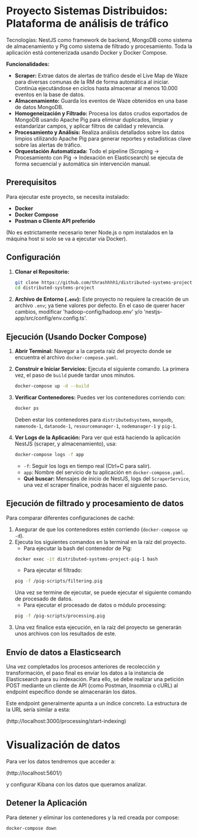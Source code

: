 # Proyecto Sistemas Distribuidos: Plataforma de análisis de tráfico

Tecnologías: NestJS como framework de backend, MongoDB como sistema de almacenamiento y Pig como sistema de filtrado y procesamiento. Toda la aplicación está contenerizada usando Docker y Docker Compose.

**Funcionalidades:**

* **Scraper:** Extrae datos de alertas de tráfico desde el Live Map de Waze para diversas comunas de la RM de forma automática al iniciar. Continúa ejecutándose en ciclos hasta almacenar al menos 10.000 eventos en la base de datos.
* **Almacenamiento:** Guarda los eventos de Waze obtenidos en una base de datos MongoDB.
* **Homogeneización y Filtrado:** Procesa los datos crudos exportados de MongoDB usando Apache Pig para eliminar duplicados, limpiar y estandarizar campos, y aplicar filtros de calidad y relevancia.
* **Procesamiento y Análisis:** Realiza análisis detallados sobre los datos limpios utilizando Apache Pig para generar reportes y estadísticas clave sobre las alertas de tráfico.
* **Orquestación Automatizada:** Todo el pipeline (Scraping → Procesamiento con Pig → Indexación en Elasticsearch) se ejecuta de forma secuencial y automática sin intervención manual.

## Prerequisitos

Para ejecutar este proyecto, se necesita instalado:

* **Docker**
* **Docker Compose**
* **Postman o Cliente API preferido**

(No es estrictamente necesario tener Node.js o npm instalados en la máquina host si solo se va a ejecutar via Docker).

## Configuración

1.  **Clonar el Repositorio:**
    ```bash
    git clone https://github.com/thrashhhh1/distributed-systems-project
    cd distributed-systems-project
    ```

2.  **Archivo de Entorno (`.env`):**
    Este proyecto no requiere la creación de un archivo `.env`; ya tiene valores por defecto. En el caso de querer hacer cambios, modificar 'hadoop-config/hadoop.env' y/o 'nestjs-app/src/config/env.config.ts'.


## Ejecución (Usando Docker Compose)

1.  **Abrir Terminal:** Navegar a la carpeta raíz del proyecto donde se encuentra el archivo `docker-compose.yaml`.
2.  **Construir e Iniciar Servicios:** Ejecuta el siguiente comando. La primera vez, el paso de `build` puede tardar unos minutos.
    ```bash
    docker-compose up -d --build
    ```

3.  **Verificar Contenedores:** Puedes ver los contenedores corriendo con:
    ```bash
    docker ps
    ```
    Deben estar los contenedores para `distributedsystems`, `mongodb`, `namenode-1`, `datanode-1`, `resourcemanager-1`, `nodemanager-1` y `pig-1`.

4.  **Ver Logs de la Aplicación:** Para ver qué está haciendo la aplicación NestJS (scraper, y almacenamiento), usa:
    ```bash
    docker-compose logs -f app
    ```
    * `-f`: Seguir los logs en tiempo real (Ctrl+C para salir).
    * `app`: Nombre del servicio de tu aplicación en `docker-compose.yaml`.
    * **Qué buscar:** Mensajes de inicio de NestJS, logs del `ScraperService`, una vez el scraper finalice, podrás hacer el siguiente paso.

## Ejecución de filtrado y procesamiento de datos

Para comparar diferentes configuraciones de caché:

1.  Asegurar de que los contenedores estén corriendo (`docker-compose up -d`).
2.  Ejecuta los siguientes comandos en la terminal en la raíz del proyecto.
    - Para ejecutar la bash del contenedor de Pig:
    ```bash
    docker exec -it distributed-systems-project-pig-1 bash
    ```
    - Para ejecutar el filtrado:
    ```bash
    pig -f /pig-scripts/filtering.pig
    ```
    Una vez se termine de ejecutar, se puede ejecutar el siguiente comando de procesado de datos.
    - Para ejecutar el procesado de datos o módulo processing:
    ```bash
    pig -f /pig-scripts/processing.pig
    ```
3.  Una vez finalice esta ejecución, en la raíz del proyecto se generarán unos archivos con los resultados de este.

## Envío de datos a Elasticsearch


Una vez completados los procesos anteriores de recolección y transformación, el paso final es enviar los datos a la instancia de Elasticsearch para su indexación. Para ello, se debe realizar una petición POST mediante un cliente de API (como Postman, Insomnia o cURL) al endpoint específico donde se almacenarán los datos.

Este endpoint generalmente apunta a un índice concreto. La estructura de la URL sería similar a esta:

(http://localhost:3000/processing/start-indexing)


# Visualización de datos
Para ver los datos tendremos que acceder a:

(http://localhost:5601/)

y configurar Kibana con los datos que queramos analizar.


## Detener la Aplicación

Para detener y eliminar los contenedores y la red creada por compose:

```bash
docker-compose down


